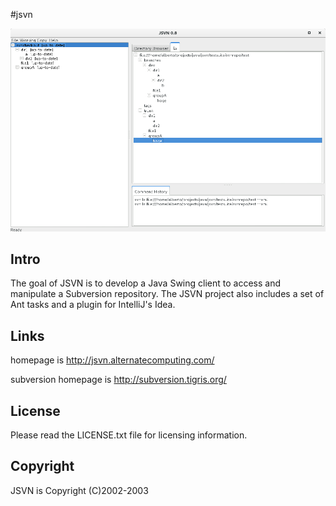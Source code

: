#jsvn

![screenshot](https://github.com/AlternateComputingSolutions/jsvn/blob/master/etc/browse_command.png)
## Intro

The goal of JSVN is to develop a Java Swing client to access and manipulate a Subversion repository.  The JSVN project also includes a set of Ant tasks and a plugin for IntelliJ's Idea.

## Links

homepage is http://jsvn.alternatecomputing.com/

subversion homepage is http://subversion.tigris.org/

## License

Please read the LICENSE.txt file for licensing information.

## Copyright

JSVN is Copyright (C)2002-2003
